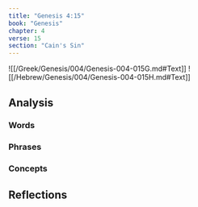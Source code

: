 ```yaml
---
title: "Genesis 4:15"
book: "Genesis"
chapter: 4
verse: 15
section: "Cain's Sin"
---
```

![[/Greek/Genesis/004/Genesis-004-015G.md#Text]]
![[/Hebrew/Genesis/004/Genesis-004-015H.md#Text]]

## Analysis

### Words

### Phrases

### Concepts

## Reflections
